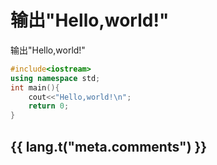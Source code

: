 # 输出"Hello,world!"
输出"Hello,world!"

```cpp
#include<iostream>
using namespace std;
int main(){
    cout<<"Hello,world!\n";    
    return 0;
}
```

  <h2 id="__comments">{{ lang.t("meta.comments") }}</h2>
  <script src="https://giscus.app/client.js"
        data-repo="chenjh726/chenjh726.github.io"
        data-repo-id="R_kgDOMeZntw"
        data-category="General"
        data-category-id="DIC_kwDOMeZnt84ChYwb"
        data-mapping="pathname"
        data-strict="0"
        data-reactions-enabled="1"
        data-emit-metadata="0"
        data-input-position="bottom"
        data-theme="light_high_contrast"
        data-lang="zh-CN"
        crossorigin="anonymous"
        async>
  </script>

  <!-- Synchronize Giscus theme with palette -->
  <script>
    var giscus = document.querySelector("script[src*=giscus]")

    // Set palette on initial load
    var palette = __md_get("__palette")
    if (palette && typeof palette.color === "object") {
      var theme = palette.color.scheme === "slate"
        ? "transparent_dark"
        : "light"

      // Instruct Giscus to set theme
      giscus.setAttribute("data-theme", theme) 
    }

    // Register event handlers after documented loaded
    document.addEventListener("DOMContentLoaded", function() {
      var ref = document.querySelector("[data-md-component=palette]")
      ref.addEventListener("change", function() {
        var palette = __md_get("__palette")
        if (palette && typeof palette.color === "object") {
          var theme = palette.color.scheme === "slate"
            ? "transparent_dark"
            : "light"

          // Instruct Giscus to change theme
          var frame = document.querySelector(".giscus-frame")
          frame.contentWindow.postMessage(
            { giscus: { setConfig: { theme } } },
            "https://giscus.app"
          )
        }
      })
    })
  </script>